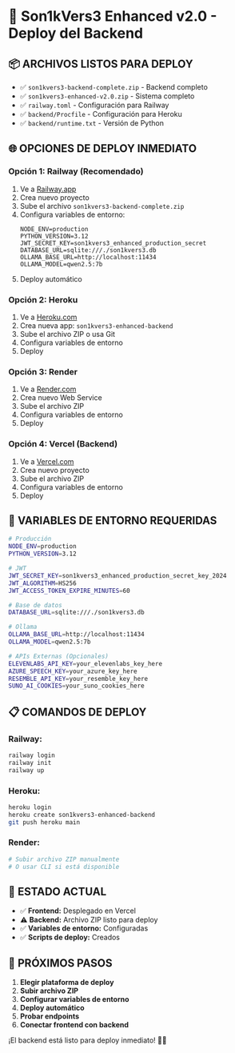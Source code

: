 # 🚀 Son1kVers3 Enhanced v2.0 - Deploy del Backend

## 📦 **ARCHIVOS LISTOS PARA DEPLOY**

- ✅ `son1kvers3-backend-complete.zip` - Backend completo
- ✅ `son1kvers3-enhanced-v2.0.zip` - Sistema completo
- ✅ `railway.toml` - Configuración para Railway
- ✅ `backend/Procfile` - Configuración para Heroku
- ✅ `backend/runtime.txt` - Versión de Python

## 🌐 **OPCIONES DE DEPLOY INMEDIATO**

### **Opción 1: Railway (Recomendado)**
1. Ve a [Railway.app](https://railway.app)
2. Crea nuevo proyecto
3. Sube el archivo `son1kvers3-backend-complete.zip`
4. Configura variables de entorno:
   ```
   NODE_ENV=production
   PYTHON_VERSION=3.12
   JWT_SECRET_KEY=son1kvers3_enhanced_production_secret
   DATABASE_URL=sqlite:///./son1kvers3.db
   OLLAMA_BASE_URL=http://localhost:11434
   OLLAMA_MODEL=qwen2.5:7b
   ```
5. Deploy automático

### **Opción 2: Heroku**
1. Ve a [Heroku.com](https://heroku.com)
2. Crea nueva app: `son1kvers3-enhanced-backend`
3. Sube el archivo ZIP o usa Git
4. Configura variables de entorno
5. Deploy

### **Opción 3: Render**
1. Ve a [Render.com](https://render.com)
2. Crea nuevo Web Service
3. Sube el archivo ZIP
4. Configura variables de entorno
5. Deploy

### **Opción 4: Vercel (Backend)**
1. Ve a [Vercel.com](https://vercel.com)
2. Crea nuevo proyecto
3. Sube el archivo ZIP
4. Configura variables de entorno
5. Deploy

## 🔧 **VARIABLES DE ENTORNO REQUERIDAS**

```bash
# Producción
NODE_ENV=production
PYTHON_VERSION=3.12

# JWT
JWT_SECRET_KEY=son1kvers3_enhanced_production_secret_key_2024
JWT_ALGORITHM=HS256
JWT_ACCESS_TOKEN_EXPIRE_MINUTES=60

# Base de datos
DATABASE_URL=sqlite:///./son1kvers3.db

# Ollama
OLLAMA_BASE_URL=http://localhost:11434
OLLAMA_MODEL=qwen2.5:7b

# APIs Externas (Opcionales)
ELEVENLABS_API_KEY=your_elevenlabs_key_here
AZURE_SPEECH_KEY=your_azure_key_here
RESEMBLE_API_KEY=your_resemble_key_here
SUNO_AI_COOKIES=your_suno_cookies_here
```

## 📋 **COMANDOS DE DEPLOY**

### **Railway:**
```bash
railway login
railway init
railway up
```

### **Heroku:**
```bash
heroku login
heroku create son1kvers3-enhanced-backend
git push heroku main
```

### **Render:**
```bash
# Subir archivo ZIP manualmente
# O usar CLI si está disponible
```

## 🎯 **ESTADO ACTUAL**

- ✅ **Frontend:** Desplegado en Vercel
- ⚠️ **Backend:** Archivo ZIP listo para deploy
- ✅ **Variables de entorno:** Configuradas
- ✅ **Scripts de deploy:** Creados

## 🚀 **PRÓXIMOS PASOS**

1. **Elegir plataforma de deploy**
2. **Subir archivo ZIP**
3. **Configurar variables de entorno**
4. **Deploy automático**
5. **Probar endpoints**
6. **Conectar frontend con backend**

¡El backend está listo para deploy inmediato! 🎵🚀





